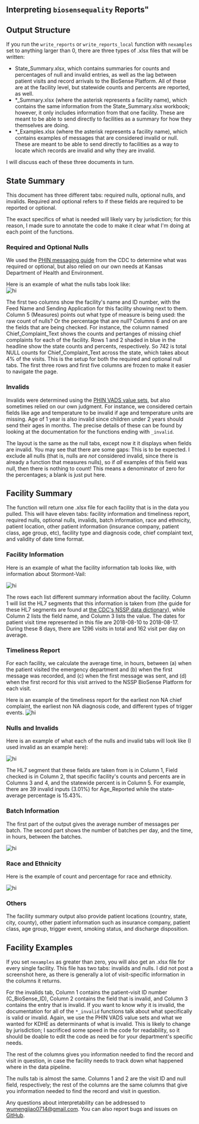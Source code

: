 
## Interpreting `biosensequality` Reports"


## Output Structure

If you run the `write_reports` or `write_reports_local` function with `nexamples` set to anything larger than 0, there are three types of .xlsx files that will be written:  

* State_Summary.xlsx, which contains summaries for counts and percentages of null and invalid entries, as well as the lag between patient visits and record arrivals to the BioSense Platform. All of these are at the facility level, but statewide counts and percents are reported, as well.  
* *_Summary.xlsx (where the asterisk represents a facility name), which contains the same information from the State_Summary.xlsx workbook; however, it only includes information from that one facility. These are meant to be able to send directly to facilities as a summary for how they themselves are doing.  
* *_Examples.xlsx (where the asterisk represents a facility name), which contains examples of messages that are considered invalid or null. These are meant to be able to send directly to facilities as a way to locate which records are invalid and why they are invalid.  

I will discuss each of these three documents in turn.  

## State Summary

This document has three different tabs: required nulls, optional nulls, and invalids. Required and optional refers to if these fields are required to be reported or optional.  

The exact specifics of what is needed will likely vary by jurisdiction; for this reason, I made sure to annotate the code to make it clear what I'm doing at each point of the functions.  

### Required and Optional Nulls

We used the [PHIN messaging guide](https://www.cdc.gov/nssp/documents/guides/syndrsurvmessagguide2_messagingguide_phn.pdf) from the CDC to determine what was required or optional, but also relied on our own needs at Kansas Department of Health and Environment.  

Here is an example of what the nulls tabs look like:  
<img src="https://github.com/Mengjiao0714/biosensequality/blob/master/Interpretation/State_Summary_Req_Null.PNG" alt="hi" class="inline"/>

The first two columns show the facility's name and ID number, with the Feed Name and Sending Application for this facility showing next to them. Column 5 (Measures) points out what type of measure is being used: the raw count of nulls? Or the percentage that are null? Columns 6 and on are the fields that are being checked. For instance, the column named Chief_Complaint_Text shows the counts and pertanges of missing chief complaints for each of the facility. Rows 1 and 2 shaded in blue in the headline show the state counts and percents, respectively. So 742 is total NULL counts for Chief_Complaint_Text across the state, which takes about 4% of the visits. This is the setup for both the required and optional null tabs. The first three rows and first five columns are frozen to make it easier to navigate the page.  

### Invalids

Invalids were determined using the [PHIN VADS value sets](https://phinvads.cdc.gov/vads/ViewView.action?name=Syndromic%20Surveillance), but also sometimes relied on our own judgment. For instance, we considered certain fields like age and temperature to be invalid if age and temperature units are missing. Age of 1 year is also invalid since children under 2 years should send their ages in months. The precise details of these can be found by looking at the documentation for the functions ending with  `_invalid`.  


The layout is the same as the null tabs, except now it it displays when fields are invalid. You may see that there are some gaps: This is to be expected. I exclude all nulls (that is, nulls are *not* considered invalid, since there is already a function that measures nulls), so if *all* examples of this field was null, then there is nothing to count! This means a denominator of zero for the percentages; a blank is just put here.  


## Facility Summary

The function will return one .xlsx file for each facility that is in the data you pulled. This will have eleven tabs: facility information and timeliness report, required nulls, optional nulls, invalids, batch information, race and ethnicity, patient location,
other patient information (insurance company, patient class, age group, etc), facility type and diagnosis code, chief complaint text, and validity of date time format.  

### Facility Information

Here is an example of what the facility information tab looks like, with information about Stormont-Vail:  

<img src="https://github.com/Mengjiao0714/biosensequality/blob/master/Interpretation/Facility_Summary_FacInfo.PNG" alt="hi" class="inline"/> 

The rows each list different summary information about the facility. Column 1 will list the HL7 segments that this information is taken from (the guide for these HL7 segments are found at [the CDC's NSSP data dictionary](https://www.cdc.gov/nssp/biosense/docs/NSSP-Data-Dictionary.xlsx)), while Column 2 lists the field name, and Column 3 lists the value. The dates for patient visit time represented in this file are 2018-08-10 to 2018-08-17. During these 8 days, there are 1296 visits in total and 162 visit per day on average.

### Timeliness Report
For each facility, we calculate the average time, in hours, between (a) when the patient visited the emergency department and (b) when the first message was recorded, and (c) when the first message was sent, and (d) when the first record for this visit arrived to the NSSP BioSense Platform for each visit. 

Here is an example of the timeliness report for the earliest non NA chief complaint, the earliest non NA diagnosis code, and different types of trigger events.
<img src="https://github.com/Mengjiao0714/biosensequality/blob/master/Interpretation/Facility_Summary_Timeliness.PNG" alt="hi" class="inline"/>


### Nulls and Invalids

Here is an example of what each of the nulls and invalid tabs will look like (I used invalid as an example here): 

<img src="https://github.com/Mengjiao0714/biosensequality/blob/master/Interpretation/Facility_Summary_Invalid.PNG" alt="hi" class="inline"/>

The HL7 segment that these fields are taken from is in Column 1, Field checked is in Column 2, that specific facility's counts and percents are in Columns 3 and 4, and the statewide percent is in Column 5. For example, there are 39 invalid inputs (3.01%) for Age_Reported while the state-average percentage is 15.43%.

### Batch Information
The first part of the output gives the average number of messages per batch. The second part shows the number of batches per day, and the time, in hours, between the batches.

<img src="https://github.com/Mengjiao0714/biosensequality/blob/master/Interpretation/Facility_Summary_Batch.PNG" alt="hi" class="inline"/>

### Race and Ethnicity
Here is the example of count and percentage for race and ethnicity. 

<img src="https://github.com/Mengjiao0714/biosensequality/blob/master/Interpretation/Facility_Summary_Race.PNG" alt="hi" class="inline"/>


### Others
The facility summary output also provide patient locations (country, state, city, county), other patient information such as insurance company, patient class, age group, trigger event, smoking status, and discharge disposition.

## Facility Examples

If you set `nexamples` as greater than zero, you will also get an .xlsx file for every single facility. This file has two tabs: invalids and nulls. I did not post a screenshot here, as there is generally a lot of visit-specific information in the columns it returns.  

For the invalids tab, Column 1 contains the patient-visit ID number (C_BioSense_ID), Column 2 contains the field that is invalid, and Column 3 contains the entry that is invalid. If you want to know *why* it is invalid, the documentation for all of the `*_invalid` functions talk about what specifically is valid or invalid. Again, we use the PHIN VADS value sets and what we wanted for KDHE as determinants of what is invalid. This is likely to change by jurisdiction; I sacrificed some speed in the code for readability, so it should be doable to edit the code as need be for your department's specific needs.  

The rest of the columns gives you information needed to find the record and visit in question, in case the facility needs to track down what happened where in the data pipeline.  

The nulls tab is almost the same. Columns 1 and 2 are the visit ID and null field, respectively; the rest of the columns are the same columns that give you information needed to find the record and visit in question.  

Any questions about interpretability can be addressed to wumengjiao0714@gmail.com. You can also report bugs and issues on [GitHub](https://github.com/markhwhiteii/biosensequality/issues).
<br>
<br>
